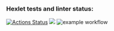 ### Hexlet tests and linter status:
[![Actions Status](https://github.com/Grep27/python-project-lvl1/workflows/hexlet-check/badge.svg)](https://github.com/Grep27/python-project-lvl1/actions)
<a href="https://codeclimate.com/github/codeclimate/codeclimate/maintainability"><img src="https://api.codeclimate.com/v1/badges/a99a88d28ad37a79dbf6/maintainability" /></a>
![example workflow](https://github.com/Grep27/python-project-lvl1/actions/workflows/lint_test/badge.svg)
